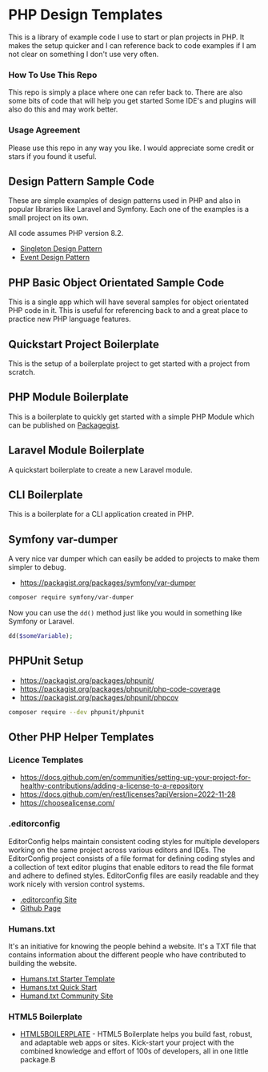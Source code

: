 # PHP Design Templates

This is a library of example code I use to start or plan projects in PHP.
It makes the setup quicker and I can reference back to code examples if I am not clear on something I don't use very
often.

### How To Use This Repo

This repo is simply a place where one can refer back to. There are also some bits of code that will help you get started
Some IDE's and plugins will also do this and may work better.

### Usage Agreement

Please use this repo in any way you like. I would appreciate some credit or stars if you found it useful.

## Design Pattern Sample Code

These are simple examples of design patterns used in PHP and also in popular libraries like Laravel and Symfony. Each
one of the examples is a small project on its own.

All code assumes PHP version 8.2.

- [Singleton Design Pattern](design-patterns/singleton/README.md)
- [Event Design Pattern](design-patterns/event/README.md)

## PHP Basic Object Orientated Sample Code

This is a single app which will have several samples for object orientated PHP code in it. This is useful for
referencing back to and a great place to practice new PHP language features.

## Quickstart Project Boilerplate

This is the setup of a boilerplate project to get started with a project from scratch.

## PHP Module Boilerplate

This is a boilerplate to quickly get started with a simple PHP Module which can be published
on [Packagegist](https://packagist.org/).

## Laravel Module Boilerplate

A quickstart boilerplate to create a new Laravel module.

## CLI Boilerplate

This is a boilerplate for a CLI application created in PHP.

## Symfony var-dumper

A very nice var dumper which can easily be added to projects to make them simpler to debug.

- https://packagist.org/packages/symfony/var-dumper

```bash
composer require symfony/var-dumper
```

Now you can use the `dd()` method just like you would in something like Symfony or Laravel.

```php
dd($someVariable);
```

## PHPUnit Setup

- https://packagist.org/packages/phpunit/
- https://packagist.org/packages/phpunit/php-code-coverage
- https://packagist.org/packages/phpunit/phpcov

```bash
composer require --dev phpunit/phpunit
```

## Other PHP Helper Templates

### Licence Templates

- https://docs.github.com/en/communities/setting-up-your-project-for-healthy-contributions/adding-a-license-to-a-repository
- https://docs.github.com/en/rest/licenses?apiVersion=2022-11-28
- https://choosealicense.com/

### .editorconfig

EditorConfig helps maintain consistent coding styles for multiple developers working on the same project across various
editors and IDEs. The EditorConfig project consists of a file format for defining coding styles and a collection of text
editor plugins that enable editors to read the file format and adhere to defined styles. EditorConfig files are easily
readable and they work nicely with version control systems.

- [.editorconfig Site](https://editorconfig.org/)
- [Github Page](https://github.com/editorconfig/)

### Humans.txt

It's an initiative for knowing the people behind a website. It's a TXT file that contains information about the
different people who have contributed to building the website.

- [Humans.txt Starter Template](https://humanstxt.org/humans.txt)
- [Humans.txt Quick Start](https://humanstxt.org/Standard.html)
- [Humand.txt Community Site](https://humanstxt.org/)

### HTML5 Boilerplate

- [HTML5BOILERPLATE](https://html5boilerplate.com/) - HTML5 Boilerplate helps you build fast, robust, and adaptable web
  apps or sites. Kick-start your project with the combined knowledge and effort of 100s of developers, all in one little
  package.B